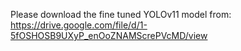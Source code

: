 Please download the fine tuned YOLOv11 model from: https://drive.google.com/file/d/1-5fOSHOSB9UXyP_enOoZNAMScrePVcMD/view
